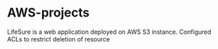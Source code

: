 # AWS-projects
LifeSure is a web application deployed on AWS S3 instance. Configured ACLs to restrict deletion of resource
